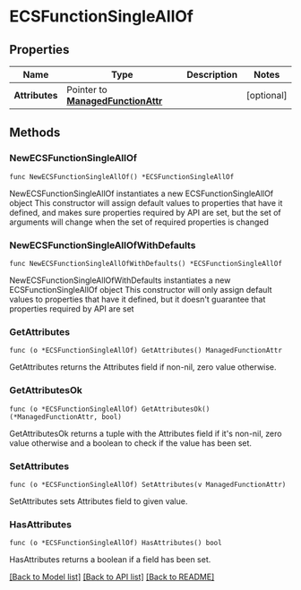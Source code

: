 # ECSFunctionSingleAllOf

## Properties

Name | Type | Description | Notes
------------ | ------------- | ------------- | -------------
**Attributes** | Pointer to [**ManagedFunctionAttr**](ManagedFunction-Attr.md) |  | [optional] 

## Methods

### NewECSFunctionSingleAllOf

`func NewECSFunctionSingleAllOf() *ECSFunctionSingleAllOf`

NewECSFunctionSingleAllOf instantiates a new ECSFunctionSingleAllOf object
This constructor will assign default values to properties that have it defined,
and makes sure properties required by API are set, but the set of arguments
will change when the set of required properties is changed

### NewECSFunctionSingleAllOfWithDefaults

`func NewECSFunctionSingleAllOfWithDefaults() *ECSFunctionSingleAllOf`

NewECSFunctionSingleAllOfWithDefaults instantiates a new ECSFunctionSingleAllOf object
This constructor will only assign default values to properties that have it defined,
but it doesn't guarantee that properties required by API are set

### GetAttributes

`func (o *ECSFunctionSingleAllOf) GetAttributes() ManagedFunctionAttr`

GetAttributes returns the Attributes field if non-nil, zero value otherwise.

### GetAttributesOk

`func (o *ECSFunctionSingleAllOf) GetAttributesOk() (*ManagedFunctionAttr, bool)`

GetAttributesOk returns a tuple with the Attributes field if it's non-nil, zero value otherwise
and a boolean to check if the value has been set.

### SetAttributes

`func (o *ECSFunctionSingleAllOf) SetAttributes(v ManagedFunctionAttr)`

SetAttributes sets Attributes field to given value.

### HasAttributes

`func (o *ECSFunctionSingleAllOf) HasAttributes() bool`

HasAttributes returns a boolean if a field has been set.


[[Back to Model list]](../README.md#documentation-for-models) [[Back to API list]](../README.md#documentation-for-api-endpoints) [[Back to README]](../README.md)


